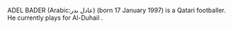 ADEL BADER (Arabic:عادل بدر) (born 17 January 1997) is a Qatari footballer. He currently plays for Al-Duhail .
